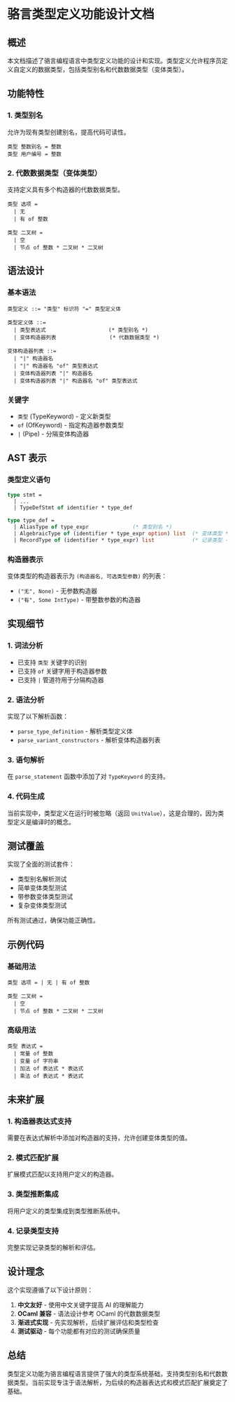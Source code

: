 # 骆言类型定义功能设计文档

## 概述

本文档描述了骆言编程语言中类型定义功能的设计和实现。类型定义允许程序员定义自定义的数据类型，包括类型别名和代数数据类型（变体类型）。

## 功能特性

### 1. 类型别名
允许为现有类型创建别名，提高代码可读性。

```luoyan
类型 整数别名 = 整数
类型 用户编号 = 整数
```

### 2. 代数数据类型（变体类型）
支持定义具有多个构造器的代数数据类型。

```luoyan
类型 选项 =
  | 无
  | 有 of 整数

类型 二叉树 =
  | 空
  | 节点 of 整数 * 二叉树 * 二叉树
```

## 语法设计

### 基本语法
```
类型定义 ::= "类型" 标识符 "=" 类型定义体

类型定义体 ::=
  | 类型表达式                    (* 类型别名 *)
  | 变体构造器列表                 (* 代数数据类型 *)

变体构造器列表 ::=
  | "|" 构造器名
  | "|" 构造器名 "of" 类型表达式
  | 变体构造器列表 "|" 构造器名
  | 变体构造器列表 "|" 构造器名 "of" 类型表达式
```

### 关键字
- `类型` (TypeKeyword) - 定义新类型
- `of` (OfKeyword) - 指定构造器参数类型
- `|` (Pipe) - 分隔变体构造器

## AST 表示

### 类型定义语句
```ocaml
type stmt =
  | ...
  | TypeDefStmt of identifier * type_def

type type_def =
  | AliasType of type_expr              (* 类型别名 *)
  | AlgebraicType of (identifier * type_expr option) list  (* 变体类型 *)
  | RecordType of (identifier * type_expr) list            (* 记录类型 - 未来扩展 *)
```

### 构造器表示
变体类型的构造器表示为 `(构造器名, 可选类型参数)` 的列表：
- `("无", None)` - 无参数构造器
- `("有", Some IntType)` - 带整数参数的构造器

## 实现细节

### 1. 词法分析
- 已支持 `类型` 关键字的识别
- 已支持 `of` 关键字用于构造器参数
- 已支持 `|` 管道符用于分隔构造器

### 2. 语法分析
实现了以下解析函数：
- `parse_type_definition` - 解析类型定义体
- `parse_variant_constructors` - 解析变体构造器列表

### 3. 语句解析
在 `parse_statement` 函数中添加了对 `TypeKeyword` 的支持。

### 4. 代码生成
当前实现中，类型定义在运行时被忽略（返回 `UnitValue`），这是合理的，因为类型定义是编译时的概念。

## 测试覆盖

实现了全面的测试套件：
- 类型别名解析测试
- 简单变体类型测试
- 带参数变体类型测试
- 复杂变体类型测试

所有测试通过，确保功能正确性。

## 示例代码

### 基础用法
```luoyan
类型 选项 = | 无 | 有 of 整数

类型 二叉树 =
  | 空
  | 节点 of 整数 * 二叉树 * 二叉树
```

### 高级用法
```luoyan
类型 表达式 =
  | 常量 of 整数
  | 变量 of 字符串
  | 加法 of 表达式 * 表达式
  | 乘法 of 表达式 * 表达式
```

## 未来扩展

### 1. 构造器表达式支持
需要在表达式解析中添加对构造器的支持，允许创建变体类型的值。

### 2. 模式匹配扩展
扩展模式匹配以支持用户定义的构造器。

### 3. 类型推断集成
将用户定义的类型集成到类型推断系统中。

### 4. 记录类型支持
完整实现记录类型的解析和评估。

## 设计理念

这个实现遵循了以下设计原则：
1. **中文友好** - 使用中文关键字提高 AI 的理解能力
2. **OCaml 兼容** - 语法设计参考 OCaml 的代数数据类型
3. **渐进式实现** - 先实现解析，后续扩展评估和类型检查
4. **测试驱动** - 每个功能都有对应的测试确保质量

## 总结

类型定义功能为骆言编程语言提供了强大的类型系统基础，支持类型别名和代数数据类型。当前实现专注于语法解析，为后续的构造器表达式和模式匹配扩展奠定了基础。